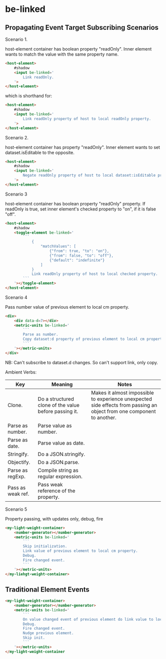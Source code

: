 # be-linked

## Propagating Event Target Subscribing Scenarios

Scenario 1.

host-element container has boolean property "readOnly".  Inner element wants to match the value with the same property name.

```html
<host-element>
    #shadow
    <input be-linked='
        Link readOnly.
    '>
</host-element>
```

which is shorthand for:

```html
<host-element>
    #shadow
    <input be-linked='
        Link readOnly property of host to local readOnly property.
    '>
</host-element>
```

Scenario 2.

host-element container has property "readOnly".  Inner element wants to set dataset.isEditable to the opposite.

```html
<host-element>
    #shadow
    <input be-linked='
        Negate readOnly property of host to local dataset:isEditable property.
    '>
</host-element>
```

Scenario 3

host-element container has boolean property "readOnly" property.  If readOnly is true, set inner element's checked property to "on", if it is false "off".

```html
<host-element>
    #shadow
    <toggle-element be-linked='
        ```
            {
                "matchValues": [
                    {"from": true, "to": "on"},
                    {"from": false, "to": "off"},
                    {"default": "indefinite"}
                ]
            }
            Link readOnly property of host to local checked property.
        ```
    '></toggle-element>
</host-element>
```

Scenario 4

Pass number value of previous element to local cm property.

```html
<div>
    <div data-d=7></div>
    <metric-units be-linked='
        ```
        Parse as number.  
        Copy dataset:d property of previous element to local cm property.
        ```
    '></metric-units>
</div>
```

NB:  Can't subscribe to dataset.d changes.  So can't support link, only copy.  

Ambient Verbs:

Key               |Meaning                                                |Notes
------------------|-------------------------------------------------------|-----
Clone.            |Do a structured clone of the value before passing it.  |Makes it almost impossible to experience unexpected side effects from passing an object from one component to another.
Parse as number.  |Parse value as number.
Parse as date.    |Parse value as date.
Stringify.        |Do a JSON.stringify.
Objectify.        |Do a JSON.parse.
Parse as regExp.  |Compile string as regular expression.
Pass as weak ref. |Pass weak reference of the property.


Scenario 5

Property passing, with updates only, debug, fire

```html
<my-light-weight-container>
    <number-generator></number-generator>
    <metric-units be-linked='
        ```
        Skip initialization.
        Link value of previous element to local cm property.
        Debug.
        Fire changed event.
        ```
    '></metric-units>
</my-liehgt-weight-container>
```

## Traditional Element Events

```html
<my-light-weight-container>
    <number-generator></number-generator>
    <metric-units be-linked='
        ```
        On value changed event of previous element do link value to local cm property. 
        Debug.
        Fire changed event.
        Nudge previous element.
        Skip init.
        ```
    '></metric-units>
</my-light-weight-container
```

